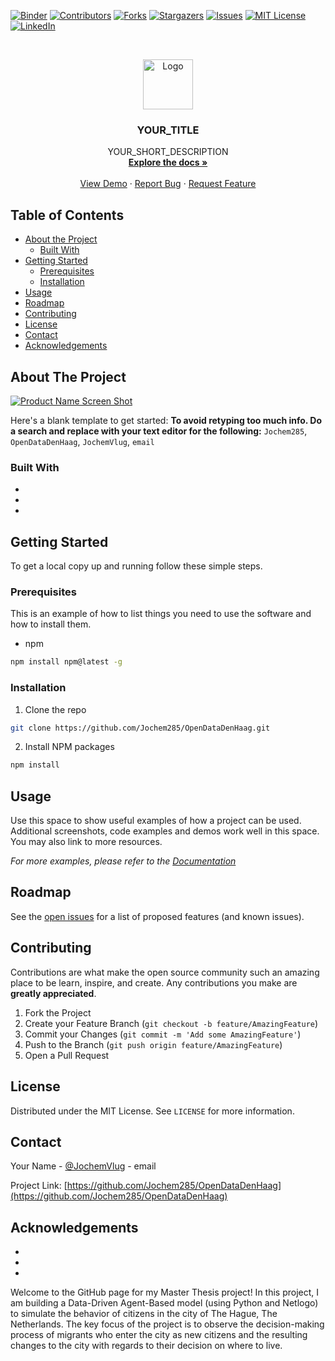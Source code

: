 <!-- PROJECT SHIELDS -->
<!--
*** I'm using markdown "reference style" links for readability.
*** Reference links are enclosed in brackets [ ] instead of parentheses ( ).
*** See the bottom of this document for the declaration of the reference variables
*** for contributors-url, forks-url, etc. This is an optional, concise syntax you may use.
*** https://www.markdownguide.org/basic-syntax/#reference-style-links
-->
[![Binder](https://mybinder.org/badge_logo.svg)](https://mybinder.org/v2/gh/Jochem285/OpenDataDenHaag/master)
[![Contributors][contributors-shield]][contributors-url]
[![Forks][forks-shield]][forks-url]
[![Stargazers][stars-shield]][stars-url]
[![Issues][issues-shield]][issues-url]
[![MIT License][license-shield]][license-url]
[![LinkedIn][linkedin-shield]][linkedin-url]



<!-- PROJECT LOGO -->
<br />
<p align="center">
  <a href="https://github.com/Jochem285/OpenDataDenHaag">
    <img src="images/logo.png" alt="Logo" width="80" height="80">
  </a>

  <h3 align="center">YOUR_TITLE</h3>

  <p align="center">
    YOUR_SHORT_DESCRIPTION
    <br />
    <a href="https://github.com/Jochem285/OpenDataDenHaag"><strong>Explore the docs »</strong></a>
    <br />
    <br />
    <a href="https://github.com/Jochem285/OpenDataDenHaag">View Demo</a>
    ·
    <a href="https://github.com/Jochem285/OpenDataDenHaag/issues">Report Bug</a>
    ·
    <a href="https://github.com/Jochem285/OpenDataDenHaag/issues">Request Feature</a>
  </p>
</p>



<!-- TABLE OF CONTENTS -->
## Table of Contents

* [About the Project](#about-the-project)
  * [Built With](#built-with)
* [Getting Started](#getting-started)
  * [Prerequisites](#prerequisites)
  * [Installation](#installation)
* [Usage](#usage)
* [Roadmap](#roadmap)
* [Contributing](#contributing)
* [License](#license)
* [Contact](#contact)
* [Acknowledgements](#acknowledgements)



<!-- ABOUT THE PROJECT -->
## About The Project

[![Product Name Screen Shot][product-screenshot]](https://example.com)

Here's a blank template to get started:
**To avoid retyping too much info. Do a search and replace with your text editor for the following:**
`Jochem285`, `OpenDataDenHaag`, `JochemVlug`, `email`


### Built With

* []()
* []()
* []()



<!-- GETTING STARTED -->
## Getting Started

To get a local copy up and running follow these simple steps.

### Prerequisites

This is an example of how to list things you need to use the software and how to install them.
* npm
```sh
npm install npm@latest -g
```

### Installation

1. Clone the repo
```sh
git clone https://github.com/Jochem285/OpenDataDenHaag.git
```
2. Install NPM packages
```sh
npm install
```



<!-- USAGE EXAMPLES -->
## Usage

Use this space to show useful examples of how a project can be used. Additional screenshots, code examples and demos work well in this space. You may also link to more resources.

_For more examples, please refer to the [Documentation](https://example.com)_



<!-- ROADMAP -->
## Roadmap

See the [open issues](https://github.com/Jochem285/OpenDataDenHaag/issues) for a list of proposed features (and known issues).



<!-- CONTRIBUTING -->
## Contributing

Contributions are what make the open source community such an amazing place to be learn, inspire, and create. Any contributions you make are **greatly appreciated**.

1. Fork the Project
2. Create your Feature Branch (`git checkout -b feature/AmazingFeature`)
3. Commit your Changes (`git commit -m 'Add some AmazingFeature'`)
4. Push to the Branch (`git push origin feature/AmazingFeature`)
5. Open a Pull Request



<!-- LICENSE -->
## License

Distributed under the MIT License. See `LICENSE` for more information.



<!-- CONTACT -->
## Contact

Your Name - [@JochemVlug](https://twitter.com/JochemVlug) - email

Project Link: [https://github.com/Jochem285/OpenDataDenHaag](https://github.com/Jochem285/OpenDataDenHaag)



<!-- ACKNOWLEDGEMENTS -->
## Acknowledgements

* []()
* []()
* []()





<!-- MARKDOWN LINKS & IMAGES -->
<!-- https://www.markdownguide.org/basic-syntax/#reference-style-links -->
[contributors-shield]: https://img.shields.io/github/contributors/Jochem285/repo.svg?style=flat-square
[contributors-url]: https://github.com/Jochem285/repo/graphs/contributors
[forks-shield]: https://img.shields.io/github/forks/Jochem285/repo.svg?style=flat-square
[forks-url]: https://github.com/Jochem285/repo/network/members
[stars-shield]: https://img.shields.io/github/stars/Jochem285/repo.svg?style=flat-square
[stars-url]: https://github.com/Jochem285/repo/stargazers
[issues-shield]: https://img.shields.io/github/issues/Jochem285/repo.svg?style=flat-square
[issues-url]: https://github.com/Jochem285/repo/issues
[license-shield]: https://img.shields.io/github/license/Jochem285/repo.svg?style=flat-square
[license-url]: https://github.com/Jochem285/repo/blob/master/LICENSE.txt
[linkedin-shield]: https://img.shields.io/badge/-LinkedIn-black.svg?style=flat-square&logo=linkedin&colorB=555
[linkedin-url]: https://linkedin.com/in/Jochem285
[product-screenshot]: images/screenshot.png



Welcome to the GitHub page for my Master Thesis project! In this project, I am building a Data-Driven Agent-Based model (using Python and Netlogo) to simulate the behavior of citizens in the city of The Hague, The Netherlands. The key focus of the project is to observe the decision-making process of migrants who enter the city as new citizens and the resulting changes to the city with regards to their decision on where to live. 
